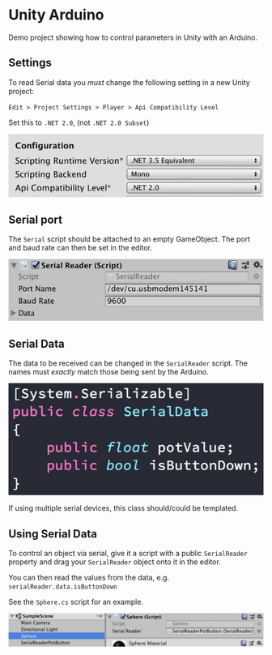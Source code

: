 # Unity Arduino

Demo project showing how to control parameters in Unity with an Arduino.

## Settings

To read Serial data you *must* change the following setting in a new Unity project:

`Edit > Project Settings > Player > Api Compatibility Level`

Set this to `.NET 2.0`, (not `.NET 2.0 Subset`)

![Settings](img/settings.jpg)

## Serial port

The `Serial` script should be attached to an empty GameObject. The port and baud rate can then be set in the editor.

![Serial port and baud rate](img/port.jpg)

## Serial Data

The data to be received can be changed in the `SerialReader` script. The names must *exactly* match those being sent by the Arduino.

![Serial Data](img/data.jpg)

If using multiple serial devices, this class should/could be templated.

## Using Serial Data

To control an object via serial, give it a script with a public `SerialReader` property and drag your `SerialReader` object onto it in the editor.

You can then read the values from the data, e.g. `serialReader.data.isButtonDown`

See the `Sphere.cs` script for an example.

![Script Attachment](img/script.jpg)
